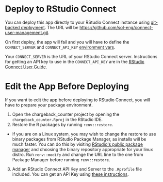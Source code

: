 # Deploy to RStudio Connect
You can deploy this app directly to your RStudio Connect instance using
[git-backed deployment](https://docs.rstudio.com/connect/user/git-backed/). The URL will be https://github.com/sol-eng/connect-user-management.git.

On first deploy, the app will fail and you will have to define the `CONNECT_SERVER` and `CONNECT_API_KEY` [environment vars](https://docs.rstudio.com/connect/user/content-settings/#content-vars).

Your `CONNECT_SERVER` is the URL of your RStudio Connect server. Instructions for getting an API key to use in the `CONNECT_API_KEY` are in the [RStudio Connect User Guide](https://docs.rstudio.com/connect/user/api-keys/).

# Edit the App Before Deploying
If you want to edit the app before deploying to RStudio Connect, you will have to prepare your package environment.

1) Open the chargeback_counter project by opening the `chargeback_counter.Rproj` in the RStudio IDE.
2) Restore the R packages by running `renv::restore`.
  - If you are on a Linux system, you may wish to change the restore to use binary packages from RStudio Package Manager, as installs will be much faster. You can do this by visiting [RStudio's public package manager](https://packagemanager.rstudio.com/client/#/repos/1/overview) and choosing the binary repository appropriate for your linux distro. Run `renv::modify` and change the URL line to the one from Package Manager before running `renv::restore`.
3) Add an RStudio Connect API Key and Server to the `.Rprofile` file included. You can get an API Key using [these instructions](https://docs.rstudio.com/connect/user/api-keys/).

